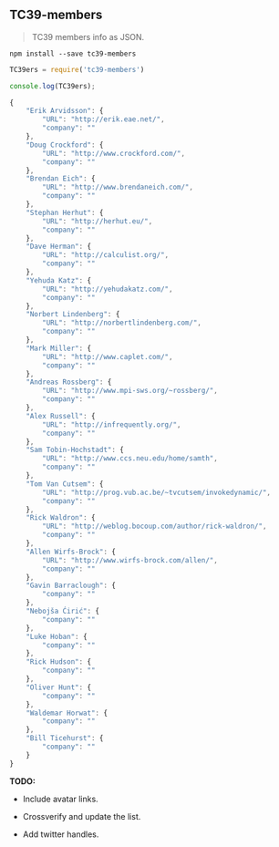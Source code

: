 ## TC39-members
> TC39 members info as JSON.

```npm install --save tc39-members```

```js
TC39ers = require('tc39-members')

console.log(TC39ers);

{
    "Erik Arvidsson": {
        "URL": "http://erik.eae.net/",
        "company": ""
    },
    "Doug Crockford": {
        "URL": "http://www.crockford.com/",
        "company": ""
    },
    "Brendan Eich": {
        "URL": "http://www.brendaneich.com/",
        "company": ""
    },
    "Stephan Herhut": {
        "URL": "http://herhut.eu/",
        "company": ""
    },
    "Dave Herman": {
        "URL": "http://calculist.org/",
        "company": ""
    },
    "Yehuda Katz": {
        "URL": "http://yehudakatz.com/",
        "company": ""
    },
    "Norbert Lindenberg": {
        "URL": "http://norbertlindenberg.com/",
        "company": ""
    },
    "Mark Miller": {
        "URL": "http://www.caplet.com/",
        "company": ""
    },
    "Andreas Rossberg": {
        "URL": "http://www.mpi-sws.org/~rossberg/",
        "company": ""
    },
    "Alex Russell": {
        "URL": "http://infrequently.org/",
        "company": ""
    },
    "Sam Tobin-Hochstadt": {
        "URL": "http://www.ccs.neu.edu/home/samth",
        "company": ""
    },
    "Tom Van Cutsem": {
        "URL": "http://prog.vub.ac.be/~tvcutsem/invokedynamic/",
        "company": ""
    },
    "Rick Waldron": {
        "URL": "http://weblog.bocoup.com/author/rick-waldron/",
        "company": ""
    },
    "Allen Wirfs-Brock": {
        "URL": "http://www.wirfs-brock.com/allen/",
        "company": ""
    },
    "Gavin Barraclough": {
        "company": ""
    },
    "Nebojša Ćirić": {
        "company": ""
    },
    "Luke Hoban": {
        "company": ""
    },
    "Rick Hudson": {
        "company": ""
    },
    "Oliver Hunt": {
        "company": ""
    },
    "Waldemar Horwat": {
        "company": ""
    },
    "Bill Ticehurst": {
        "company": ""
    }
}
```

__TODO:__

* Include avatar links.

* Crossverify and update the list.

* Add twitter handles.
